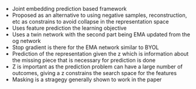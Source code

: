 * Joint embedding prediction based framework
* Proposed as an alternative to using negative samples, reconstruction, etc as constrains to avoid collapse in the representation space
* Uses feature prediction the learning objective
* Uses a twin network with the second part being EMA updated from the og network
* Stop gradient is there for the EMA network similar to BYOL
* Prediction of the representation given the z which is information about the missing piece that is necessary for prediction is done
* Z is important as the prediction problem can have a large number of outcomes, giving a z constrains the search space for the features
* Masking is a stragegy generally shown to work in the paper